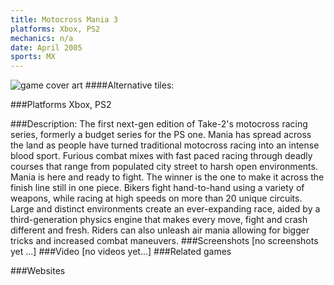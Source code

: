 ```yaml
---
title: Motocross Mania 3
platforms: Xbox, PS2
mechanics: n/a
date: April 2005
sports: MX
---
```

![game cover art](//images.igdb.com/igdb/image/upload/t_cover_big/vqbspiaycy4mboogdt1h.jpg "Logo Title Text 1")
####Alternative tiles:

###Platforms
Xbox, PS2

###Description:
The first next-gen edition of Take-2's motocross racing series, formerly a budget series for the PS one. Mania has spread across the land as people have turned traditional motocross racing into an intense blood sport. Furious combat mixes with fast paced racing through deadly courses that range from populated city street to harsh open environments. Mania is here and ready to fight. The winner is the one to make it across the finish line still in one piece. Bikers fight hand-to-hand using a variety of weapons, while racing at high speeds on more than 20 unique circuits. Large and distinct environments create an ever-expanding race, aided by a third-generation physics engine that makes every move, fight and crash different and fresh. Riders can also unleash air mania allowing for bigger tricks and increased combat maneuvers.
###Screenshots
[no screenshots yet ...]
###Video
[no videos yet...]
###Related games

###Websites

